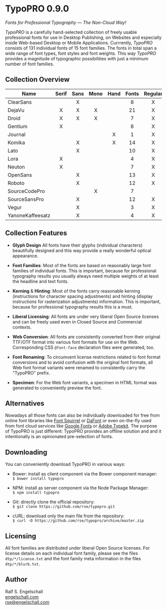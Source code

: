 
TypoPRO 0.9.0
=============

*Fonts for Professional Typography &mdash; The Non-Cloud Way!*

*TypoPRO* is a carefully hand-selected collection of freely usable
professional fonts for use in Desktop Publishing, on Websites and
especially inside Web-based Desktop or Mobile Applications. Currrently,
*TypoPRO* consists of 131 individual fonts of 15 font families. The
fonts in total span a wide range of font types, font styles and font
weights. This way *TypoPRO* provides a magnitude of typographic
possibilities with just a minimum number of font families.

Collection Overview
-------------------

Name            |Serif|Sans|Mono|Hand|Fonts|Regular|Italic|Cond|Thin|Medium|Normal|Bold|Black
----------------|:---:|:--:|:--:|:--:|:---:|:-----:|:----:|:--:|:--:|:----:|:----:|:--:|:---: 
ClearSans       |     | X  |    |    |  8  |  X    |  X   |    | X  |  X   |  X   | X  |   
DejaVu          |  X  | X  | X  |    | 21  |  X    |  X   | X  | X  |      |  X   | X  |     
Droid           |  X  | X  | X  |    |  7  |  X    |  X   |    |    |      |  X   | X  |     
Gentium         |  X  |    |    |    |  8  |  X    |  X   |    |    |      |  X   | X  |     
Journal         |     |    |    | X  |  1  |  X    |      |    |    |      |  X   |    |     
Komika          |     | X  |    | X  | 14  |  X    |  X   |    | X  |      |  X   | X  |     
Lato            |     | X  |    |    | 10  |  X    |  X   |    | X  |  X   |  X   | X  | X   
Lora            |  X  |    |    |    |  4  |  X    |  X   |    |    |      |  X   | X  |     
Neuton          |  X  |    |    |    |  7  |  X    |  X   |    | X  |  X   |  X   | X  | X   
OpenSans        |     | X  |    |    | 13  |  X    |  X   | X  |    |  X   |  X   | X  | X   
Roboto          |     | X  |    |    | 12  |  X    |  X   | X  | X  |  X   |  X   | X  |     
SourceCodePro   |     |    | X  |    |  7  |       |      |    | X  |  X   |  X   | X  | X   
SourceSansPro   |     | X  |    |    | 12  |  X    |  X   |    | X  |  X   |  X   | X  | X   
Vegur           |     | X  |    |    |  3  |  X    |      |    |    |  X   |  X   | X  |     
YanoneKaffeesatz|     | X  |    |    |  4  |  X    |      |    | X  |  X   |  X   | X  |     

Collection Features
-------------------

- **Glyph Design**
  All fonts have their glyphs (individual characters) beautifully
  designed and this way provide a really wonderful optical appearance.

- **Font Families**:
  Most of the fonts are based on reasonably large font families of
  individual fonts. This is important, because for professional
  typography results you usually always need multiple weights of at
  least the headline and text fonts.

- **Kerning** & **Hinting**:
  Most of the fonts carry reasonable kerning (instructions for
  character spacing adjustments) and hinting (display instructions for
  rasterization adjustments) information. This is important, because for
  professional typography results this is a must.

- **Liberal Licensing**:
  All fonts are under very liberal Open Source licenses and can be
  freely used even in Closed Source and Commercial contexts.

- **Web Conversion**:
  All fonts are consistently converted from their original TTF/OTF
  format into various font formats for use on the Web. Corresponding
  CSS `@font-face` declaration files were generated, too.
  
- **Font Renaming**:
  To circumvent license restrictions related to font format conversions
  and to avoid confusion with the original font formats, all Web font
  format variants were renamed to consistently carry the "TypoPRO"
  prefix.
  
- **Specimen**:
  For the Web font variants, a specimen in HTML format was generated to
  conveniently preview the font.

Alternatives
------------

Nowadays all those fonts can also be individually
downloaded for free from online font libraries like
[Font Squirrel](http://www.fontsquirrel.com/) or
[DaFont](http://www.dafont.com/) or even on-the-fly used from font
cloud services like [Google Fonts](http://www.google.com/fonts) or
[Adobe Typekit](https://typekit.com/). The purpose of TypoPRO is just
different: TypoPRO provides an offline solution and and it intentionally
is an opinionated pre-selection of fonts.

Downloading
-----------

You can conveniently download TypoPRO in various ways:

- Bower: install as client component via the Bower component manager:<br/>
  `$ bower install typopro`

- NPM: install as server component via the Node Package Manager:<br/>
  `$ npm install typopro`

- Git: directly clone the official repository:<br/>
  `$ git clone https://github.com/rse/typopro.git`

- cURL: download only the main file from the repository:<br/>
  `$ curl -O https://github.com/rse/typopro/archive/master.zip`

Licensing
---------

All font families are distributed under liberal Open Source licenses.
For license details on each individual font family, please see the files
`dtp/*/license.txt` and the font family meta information in the files
`dtp/*/blurb.txt`.

Author
------

Ralf S. Engelschall<br/>
[engelschall.com](http://engelschall.com/)<br/>
[rse@engelschall.com](mailto:rse@engelschall.com)


